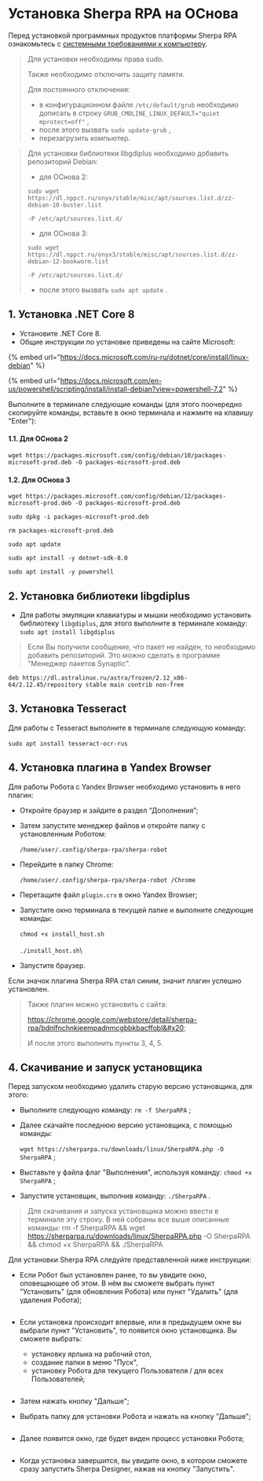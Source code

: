# Установка Sherpa RPA на ОСнова

Перед установкой программных продуктов платформы Sherpa RPA ознакомьтесь с [системными требованиями к компьютеру](../#sistemnye-trebovaniya-dlya-sherpa-rpa-dlya-linux).

> Для установки необходимы права sudo.&#x20;
>
> Также необходимо отключить защиту памяти.&#x20;
>
> Для постоянного отключения:
>
> * &#x20;в конфигурационном файле `/etc/default/grub` необходимо дописать в строку `GRUB_CMDLINE_LINUX_DEFAULT="quiet mprotect=off"` ,
> * после этого вызвать `sudo update-grub` ,
> * перезагрузить компьютер.

> &#x20;Для установки библиотеки libgdiplus необходимо добавить репозиторий Debian:
>
> * для ОСнова 2:
>
> `sudo wget https://dl.nppct.ru/onyx/stable/misc/apt/sources.list.d/zz-debian-10-buster.list`
>
> `-P /etc/apt/sources.list.d/`
>
> * для ОСнова 3:&#x20;
>
> `sudo wget https://dl.nppct.ru/onyx3/stable/misc/apt/sources.list.d/zz-debian-12-bookworm.list`
>
> `-P /etc/apt/sources.list.d/`
>
> * после этого вызвать `sudo apt update` .

## 1. Установка .NET **Core 8**

* Установите .NET Core 8.&#x20;
* Общие инструкции по установке приведены на сайте Microsoft:

{% embed url="https://docs.microsoft.com/ru-ru/dotnet/core/install/linux-debian" %}

{% embed url="https://docs.microsoft.com/en-us/powershell/scripting/install/install-debian?view=powershell-7.2" %}

Выполните в терминале следующие команды (для этого поочередно скопируйте команды, вставьте в окно терминала и нажмите на клавишу "Enter"):

#### 1.1. Для ОСнова 2

`wget https://packages.microsoft.com/config/debian/10/packages-microsoft-prod.deb -O packages-microsoft-prod.deb`

#### 1.2. Для ОСнова 3

`wget https://packages.microsoft.com/config/debian/12/packages-microsoft-prod.deb -O packages-microsoft-prod.deb`

`sudo dpkg -i packages-microsoft-prod.deb`

`rm packages-microsoft-prod.deb`

`sudo apt update`

`sudo apt install -y dotnet-sdk-8.0`

`sudo apt install -y powershell`

## 2. Установка библиотеки libgdiplu**s**

* Для работы эмуляции клавиатуры и мышки необходимо установить библиотеку `libgdiplus`, для этого выполните в терминале команду: `sudo apt install libgdiplus`

> Если Вы получили сообщение, что пакет не найден, то необходимо добавить репозиторий. Это можно сделать в программе "Менеджер пакетов Synaptic".

`deb https://dl.astralinux.ru/astra/frozen/2.12_x86-64/2.12.45/repository stable main contrib non-free`

## 3. Установка Tesseract

Для работы с Tesseract выполните в терминале следующую команду:\
\
`sudo apt install tesseract-ocr-rus`

## 4. Установка плагина в Yandex Browser

Для работы Робота с Yandex Browser необходимо установить в него плагин:

* Откройте браузер и зайдите в раздел “Дополнения”;
* Затем запустите менеджер файлов и откройте папку с установленным Роботом:\
  \
  `/home/user/.config/sherpa-rpa/sherpa-robot`



* Перейдите в папку Chrome: \
  \
  `/home/user/.config/sherpa-rpa/sherpa-robot /Chrome`



* Перетащите файл `plugin.crx` в окно Yandex Browser;
* Запустите окно терминала в текущей папке и выполните следующие команды:\
  \
  `chmod +x install_host.sh`\
  \
  `./install_host.sh`\

* Запустите браузер.

Если значок плагина Sherpa RPA стал синим, значит плагин успешно установлен.

> Также плагин можно установить с сайта:&#x20;
>
> https://chrome.google.com/webstore/detail/sherpa-rpa/bdnlfnchnkjeempadnmcgbbkbacffobl&#x20;
>
> И после этого выполнить пункты 3, 4, 5.

## &#x20;4. Скачивание и запуск установщика

Перед запуском необходимо удалить старую версию установщика, для этого:

* Выполните следующую команду: `rm -f SherpaRPA` ;
* Далее скачайте последнюю версию установщика, с помощью команды: \
  \
  `wget https://sherparpa.ru/downloads/linux/SherpaRPA.php -O SherpaRPA` ;



* Выставьте у файла флаг "Выполнения", используя команду: `chmod +x SherpaRPA` ;
* Запустите установщик, выполнив команду: `./SherpaRPA` .

> Для скачивания и запуска установщика можно ввести в терминале эту строку. В ней собраны все выше описанные команды: rm -f SherpaRPA && wget https://sherparpa.ru/downloads/linux/SherpaRPA.php -O SherpaRPA && chmod +x SherpaRPA && ./SherpaRPA

Для установки Sherpa RPA следуйте представленной ниже инструкции:

* Если Робот был установлен ранее, то вы увидите окно, оповещающее об этом. В нём вы сможете выбрать пункт "Установить" (для обновления Робота) или пункт "Удалить" (для удаления Робота);

<figure><img src="../../.gitbook/assets/изображение (1).png" alt=""><figcaption></figcaption></figure>

*   Если установка происходит впервые, или в предыдущем окне вы выбрали пункт "Установить", то появится окно установщика. Вы сможете выбрать:

    * установку ярлыка на рабочий стол,&#x20;
    * создание папки в меню "Пуск",
    * установку Робота для текущего Пользователя / для всех Пользователей;

    <figure><img src="../../.gitbook/assets/изображение (2).png" alt=""><figcaption></figcaption></figure>
* Затем нажать кнопку "Дальше";
* Выбрать папку для установки Робота и нажать на кнопку "Дальше";

<figure><img src="../../.gitbook/assets/изображение (4).png" alt=""><figcaption></figcaption></figure>

* Далее появится окно, где будет виден процесс установки Робота;

<figure><img src="../../.gitbook/assets/изображение (10).png" alt=""><figcaption></figcaption></figure>

* Когда установка завершится, вы увидите окно, в котором сможете сразу запустить Sherpa Designer, нажав на кнопку "Запустить".

<figure><img src="../../.gitbook/assets/изображение (9).png" alt=""><figcaption></figcaption></figure>
